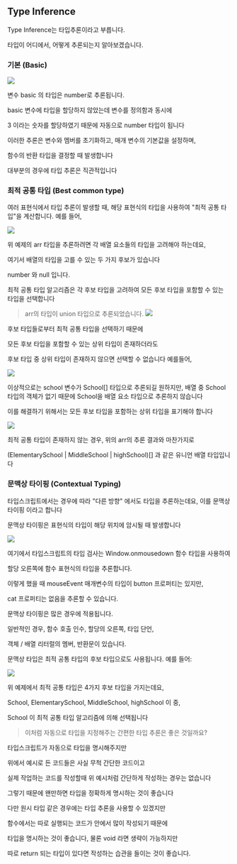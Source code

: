 ## Type Inference

Type Inference는 타입추론이라고 부릅니다.

타입이 어디에서, 어떻게 추론되는지 알아보겠습니다.

### 기본 (Basic)

![](<https://images.velog.io/images/feelslikemmmm/post/fd6863ee-f0fb-49f5-9b30-f2edbfe92f02/carbon%20(61).png>)

변수 basic 의 타입은 number로 추론됩니다.

basic 변수에 타입을 할당하지 않았는데 변수를 정의함과 동시에

3 이라는 숫자를 할당하였기 때문에 자동으로 number 타입이 됩니다

이러한 추론은 변수와 멤버를 초기화하고, 매개 변수의 기본값을 설정하며,

함수의 반환 타입을 결정할 때 발생합니다

대부분의 경우에 타입 추론은 직관적입니다

### 최적 공통 타입 (Best common type)

여러 표현식에서 타입 추론이 발생할 때, 해당 표현식의 타입을 사용하여 "최적 공통 타입"을 계산합니다. 예를 들어,

![](<https://images.velog.io/images/feelslikemmmm/post/79abf8dd-d6cf-4b86-a158-edb43b7281bf/carbon%20(62).png>)

위 예제의 arr 타입을 추론하려면 각 배열 요소들의 타입을 고려해야 하는데요,

여기서 배열의 타입을 고를 수 있는 두 가지 후보가 있습니다

number 와 null 입니다.

최적 공통 타입 알고리즘은 각 후보 타입을 고려하여 모든 후보 타입을 포함할 수 있는 타입을 선택합니다

> arr의 타입이 union 타입으로 추론되었습니다.
> ![](https://images.velog.io/images/feelslikemmmm/post/44e2e61c-3c92-4068-9cd9-5eadfea6e704/%E1%84%89%E1%85%B3%E1%84%8F%E1%85%B3%E1%84%85%E1%85%B5%E1%86%AB%E1%84%89%E1%85%A3%E1%86%BA%202021-07-01%20%E1%84%8B%E1%85%A9%E1%84%92%E1%85%AE%203.59.59.png)

후보 타입들로부터 최적 공통 타입을 선택하기 때문에

모든 후보 타입을 포함할 수 있는 상위 타입이 존재하더라도

후보 타입 중 상위 타입이 존재하지 않으면 선택할 수 없습니다 예를들어,

![](<https://images.velog.io/images/feelslikemmmm/post/0a88a58a-722b-4c6e-a738-ac1c22341051/carbon%20(63).png>)

이상적으로는 school 변수가 School[] 타입으로 추론되길 원하지만, 배열 중 School 타입의 객체가 없기 때문에 School을 배열 요소 타입으로 추론하지 않습니다

이를 해결하기 위해서는 모든 후보 타입을 포함하는 상위 타입을 표기해야 합니다

![](<https://images.velog.io/images/feelslikemmmm/post/6d4477b8-473a-4f2e-b6d8-fc1bdec086ec/carbon%20(64).png>)

최적 공통 타입이 존재하지 않는 경우, 위의 arr의 추론 결과와 마찬가지로

(ElementarySchool | MiddleSchool | highSchool)[] 과 같은 유니언 배열 타입입니다

### 문맥상 타이핑 (Contextual Typing)

타입스크립트에서는 경우에 따라 "다른 방향" 에서도 타입을 추론하는데요, 이를 문맥상 타이핑 이라고 합니다

문맥상 타이핑은 표현식의 타입이 해당 위치에 암시될 때 발생합니다

![](<https://images.velog.io/images/feelslikemmmm/post/b60735a7-1af3-44bf-b1bc-b876e4cb6837/carbon%20(65).png>)

여기에서 타입스크립트의 타입 검사는 Window.onmousedown 함수 타입을 사용하여

할당 오른쪽에 함수 표현식의 타입을 추론합니다.

이렇게 했을 때 mouseEvent 매개변수의 타입이 button 프로퍼티는 있지만,

cat 프로퍼티는 없음을 추론할 수 있습니다.

문맥상 타이핑은 많은 경우에 적용됩니다.

일반적인 경우, 함수 호출 인수, 할당의 오른쪽, 타입 단언,

객체 / 배열 리터럴의 멤버, 반환문이 있습니다.

문맥상 타입은 최적 공통 타입의 후보 타입으로도 사용됩니다. 예를 들어:

![](<https://images.velog.io/images/feelslikemmmm/post/ef3f2ccf-8df2-47ee-bf6d-ea227e681800/carbon%20(66).png>)

위 예제에서 최적 공통 타입은 4가지 후보 타입을 가지는데요,

School, ElementarySchool, MiddleSchool, highSchool 이 중,

School 이 최적 공통 타입 알고리즘에 의해 선택됩니다

> 이처럼 자동으로 타입을 지정해주는 간편한 타입 추론은 좋은 것일까요?

타입스크립트가 자동으로 타입을 명시해주지만

위에서 예시로 든 코드들은 사실 무척 간단한 코드이고

실제 작업하는 코드를 작성할때 위 예시처럼 간단하게 작성하는 경우는 없습니다

그렇기 때문에 왠만하면 타입을 정확하게 명시하는 것이 좋습니다

다만 원시 타입 같은 경우에는 타입 추론을 사용할 수 있겠지만

함수에서는 따로 실행되는 코드가 안에서 많이 작성되기 때문에

타입을 명시하는 것이 좋습니다, 물론 void 라면 생략이 가능하지만

따로 return 되는 타입이 있다면 작성하는 습관을 들이는 것이 좋습니다.

